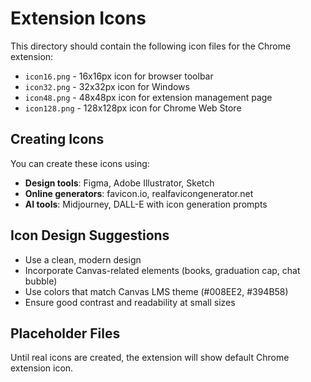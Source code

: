 # Extension Icons

This directory should contain the following icon files for the Chrome extension:

- `icon16.png` - 16x16px icon for browser toolbar
- `icon32.png` - 32x32px icon for Windows
- `icon48.png` - 48x48px icon for extension management page
- `icon128.png` - 128x128px icon for Chrome Web Store

## Creating Icons

You can create these icons using:
- **Design tools**: Figma, Adobe Illustrator, Sketch
- **Online generators**: favicon.io, realfavicongenerator.net
- **AI tools**: Midjourney, DALL-E with icon generation prompts

## Icon Design Suggestions

- Use a clean, modern design
- Incorporate Canvas-related elements (books, graduation cap, chat bubble)
- Use colors that match Canvas LMS theme (#008EE2, #394B58)
- Ensure good contrast and readability at small sizes

## Placeholder Files

Until real icons are created, the extension will show default Chrome extension icon.
